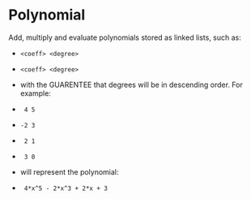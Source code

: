 # Polynomial
Add, multiply and evaluate polynomials stored as linked lists, such as:

 *     <coeff> <degree>
 *     <coeff> <degree>
 * with the GUARENTEE that degrees will be in descending order. For example:
 *      4 5
 *     -2 3
 *      2 1
 *      3 0
 * will represent the polynomial:
 *      4*x^5 - 2*x^3 + 2*x + 3 
 
